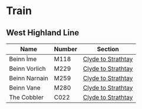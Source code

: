 # Train


## West Highland Line

| Name | Number | Section |
|------|--------|---------|
| Beinn Ìme | M118 | [Clyde to Strathtay](scotland/clyde-strathtay.md#arrochar-alps) |
| Beinn Vorlich | M229 | [Clyde to Strathtay](scotland/clyde-strathtay.md#arrochar-alps) |
| Beinn Narnain | M259 | [Clyde to Strathtay](scotland/clyde-strathtay.md#arrochar-alps) |
| Beinn Vane | M280 | [Clyde to Strathtay](scotland/clyde-strathtay.md#arrochar-alps) |
| The Cobbler | C022 | [Clyde to Strathtay](scotland/clyde-strathtay.md#arrochar-alps) |
